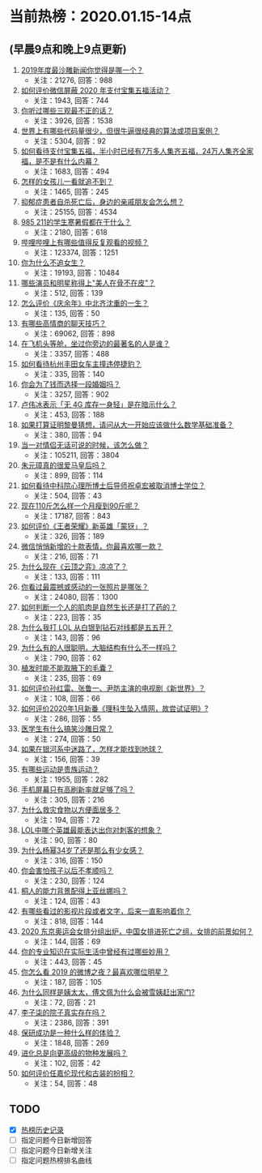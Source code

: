 # 当前热榜：2020.01.15-14点
## (早晨9点和晚上9点更新)
1. [2019年度最沙雕新闻你觉得是哪一个？](https://www.zhihu.com/question/359056618)
    * 关注：21276, 回答：988
2. [如何评价微信屏蔽 2020 年支付宝集五福活动？](https://www.zhihu.com/question/366208660)
    * 关注：1943, 回答：744
3. [你听过哪些三观最不正的话？](https://www.zhihu.com/question/321165940)
    * 关注：3926, 回答：1538
4. [世界上有哪些代码量很少，但很牛逼很经典的算法或项目案例？](https://www.zhihu.com/question/358255792)
    * 关注：5304, 回答：92
5. [如何看待支付宝集五福，半小时已经有7万多人集齐五福，24万人集齐全家福，是不是有什么内幕？](https://www.zhihu.com/question/366025977)
    * 关注：1683, 回答：494
6. [怎样的女孩儿一看就追不到？](https://www.zhihu.com/question/363436229)
    * 关注：1465, 回答：245
7. [抑郁症患者自杀死亡后，身边的亲戚朋友会怎么想？](https://www.zhihu.com/question/52152214)
    * 关注：25155, 回答：4534
8. [985  211的学生寒暑假都在干什么？](https://www.zhihu.com/question/364829649)
    * 关注：2180, 回答：618
9. [哔哩哔哩上有哪些值得反复观看的视频？](https://www.zhihu.com/question/35569842)
    * 关注：123374, 回答：1251
10. [你为什么不追女生？](https://www.zhihu.com/question/346881155)
    * 关注：19193, 回答：10484
11. [哪些演员和明星称得上"美人在骨不在皮"？](https://www.zhihu.com/question/362392294)
    * 关注：512, 回答：139
12. [怎么评价《庆余年》中北齐沈重的一生？](https://www.zhihu.com/question/362646307)
    * 关注：135, 回答：50
13. [有哪些高情商的聊天技巧？](https://www.zhihu.com/question/327635458)
    * 关注：69062, 回答：898
14. [在飞机头等舱，坐过你旁边的最著名的人是谁？](https://www.zhihu.com/question/359274010)
    * 关注：3357, 回答：488
15. [如何看待杭州丰田女车主撞违停捷豹？](https://www.zhihu.com/question/365202572)
    * 关注：335, 回答：140
16. [你会为了钱而选择一段婚姻吗？](https://www.zhihu.com/question/306171441)
    * 关注：3257, 回答：902
17. [卢伟冰表示「无 4G 库存一身轻」是在暗示什么？](https://www.zhihu.com/question/366134825)
    * 关注：453, 回答：188
18. [如果打算证明黎曼猜想，请问从大一开始应该做什么数学基础准备？](https://www.zhihu.com/question/362791379)
    * 关注：380, 回答：94
19. [当一对情侣无话可说的时候，该怎么做？](https://www.zhihu.com/question/280272233)
    * 关注：105211, 回答：3804
20. [朱元璋真的很爱马皇后吗？](https://www.zhihu.com/question/22783614)
    * 关注：899, 回答：114
21. [如何看待中科院心理所博士后导师祝卓宏被取消博士学位？](https://www.zhihu.com/question/366229023)
    * 关注：504, 回答：43
22. [现在110斤怎么样一个月瘦到90斤呢？](https://www.zhihu.com/question/317869815)
    * 关注：17187, 回答：843
23. [如何评价《王者荣耀》新英雄「蒙犽」？](https://www.zhihu.com/question/360535537)
    * 关注：326, 回答：189
24. [微信悄悄新增的十款表情，你最喜欢哪一款？](https://www.zhihu.com/question/366270021)
    * 关注：216, 回答：71
25. [为什么现在《云顶之弈》凉凉了？](https://www.zhihu.com/question/363703974)
    * 关注：133, 回答：111
26. [你看过最震撼或感动的一张照片是哪张？](https://www.zhihu.com/question/52095654)
    * 关注：24080, 回答：1300
27. [如何判断一个人的肌肉是自然生长还是打了药的？](https://www.zhihu.com/question/365887903)
    * 关注：223, 回答：35
28. [为什么我打 LOL 从白银到钻石对线都是五五开？](https://www.zhihu.com/question/321927528)
    * 关注：143, 回答：96
29. [为什么有的人很聪明，大脑结构有什么不一样吗？](https://www.zhihu.com/question/361029741)
    * 关注：790, 回答：62
30. [植发时能不能取腋下的毛囊？](https://www.zhihu.com/question/314891755)
    * 关注：235, 回答：69
31. [如何评价孙红雷、张鲁一、尹昉主演的电视剧《新世界》？](https://www.zhihu.com/question/327502840)
    * 关注：108, 回答：66
32. [如何评价2020年1月新番《理科生坠入情网，故尝试证明》?](https://www.zhihu.com/question/363145254)
    * 关注：286, 回答：55
33. [医学生有什么搞笑沙雕日常？](https://www.zhihu.com/question/365580626)
    * 关注：274, 回答：50
34. [如果在银河系中迷路了，怎样才能找到地球？](https://www.zhihu.com/question/274084212)
    * 关注：156, 回答：39
35. [有哪些运动是贵族运动？](https://www.zhihu.com/question/49564943)
    * 关注：1955, 回答：282
36. [手机屏幕只有高刷新率就足够了吗？](https://www.zhihu.com/question/366318555)
    * 关注：305, 回答：216
37. [为什么救灾食物以方便面居多？](https://www.zhihu.com/question/30016728)
    * 关注：194, 回答：72
38. [LOL中哪个英雄最能表达出你对刺客的想象？](https://www.zhihu.com/question/363603554)
    * 关注：90, 回答：80
39. [为什么杨幂34岁了还是那么有少女感？](https://www.zhihu.com/question/364257961)
    * 关注：316, 回答：150
40. [你会害怕孩子以后不孝顺吗？](https://www.zhihu.com/question/360995977)
    * 关注：230, 回答：124
41. [桐人的能力背景配得上亚丝娜吗？](https://www.zhihu.com/question/365048289)
    * 关注：124, 回答：43
42. [有哪些看过的影视片段或者文字，后来一直影响着你？](https://www.zhihu.com/question/359162994)
    * 关注：818, 回答：144
43. [2020 东京奥运会女排分组出炉，中国女排进死亡之组，女排的前景如何？](https://www.zhihu.com/question/366096290)
    * 关注：144, 回答：69
44. [你的专业知识在实际生活中曾经有过哪些妙用？](https://www.zhihu.com/question/51956218)
    * 关注：443, 回答：45
45. [你怎么看 2019 的微博之夜？最喜欢哪位明星？](https://www.zhihu.com/question/308823450)
    * 关注：187, 回答：105
46. [为什么同样是姨太太，傅文佩为什么会被雪姨赶出家门?](https://www.zhihu.com/question/365220643)
    * 关注：72, 回答：21
47. [李子柒的院子真实存在吗？](https://www.zhihu.com/question/339378832)
    * 关注：2386, 回答：391
48. [保研成功是一种什么样的体验？](https://www.zhihu.com/question/277080786)
    * 关注：1848, 回答：269
49. [进化总是向更高级的物种发展吗？](https://www.zhihu.com/question/366207117)
    * 关注：102, 回答：42
50. [如何评价任嘉伦现代和古装的扮相？](https://www.zhihu.com/question/364385311)
    * 关注：54, 回答：48
## TODO
* [x] [热榜历史记录](hot_history/AllHot.md)
* [ ] 指定问题今日新增回答
* [ ] 指定问题今日新增关注
* [ ] 指定问题热榜排名曲线
